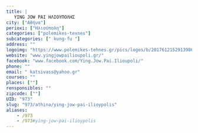 ```yaml
---
title: |
   YING JOW PAI ΗΛΙΟΥΠΟΛΗΣ
city: ["Αθήνα"]
perioxi: ["Ηλιούπολη"]
categories: ["polemikes-texnes"]
subcategories: [" kung-fu "]
address: ""
logoimg: "https://www.polemikes-tehnes.gr/pics/logos/b/2017612152913986.jpg"
website: "www.yingjowpailioupoli.gr/"
facebook: "www.facebook.com/Ying.Jow.Pai.Ilioupoli/"
phone: ""
email: " katsivass@yahoo.gr"
courses: ""
places: [""]
rensponsibles: ""
zipcode: [""]
UID: "973"
slug: "973/athina/ying-jow-pai-ilioypolis"
aliases:
    - /973
    - /973#ying-jow-pai-ilioypolis
---
```


